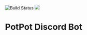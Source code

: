 ![Build Status](https://img.shields.io/github/actions/workflow/status/HarrryHe/potpot-discord-bot/ci.yml?branch=main) <a href="https://discord.gg/NQ6SDsEc"><img src="https://img.shields.io/badge/Discord-Join-blue?logo=discord"></a>
# PotPot Discord Bot

